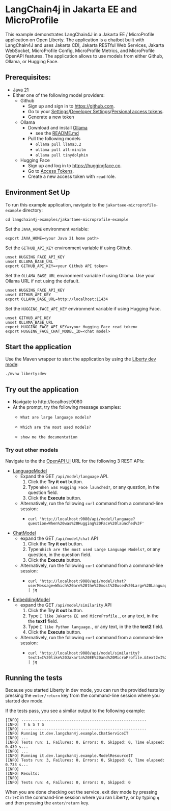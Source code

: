 # LangChain4j in Jakarta EE and MicroProfile
This example demonstrates LangChain4J in a Jakarta EE / MicroProfile application on Open Liberty. The application is a chatbot built with LangChain4J and uses Jakarta CDI, Jakarta RESTful Web Services, Jakarta WebSocket, MicroProfile Config, MicroProfile Metrics, and MicroProfile OpenAPI features. The application allows to use models from either Github, Ollama, or Hugging Face.

## Prerequisites:

- [Java 21](https://developer.ibm.com/languages/java/semeru-runtimes/downloads)
- Either one of the following model providers:
  - Github
    - Sign up and sign in to https://github.com.
    - Go to your [Settings](https://github.com/settings/profile)/[Developer Settings](https://github.com/settings/developers)/[Persional access tokens](https://github.com/settings/personal-access-tokens).
    - Generate a new token
  - Ollama
    - Download and install [Ollama](https://ollama.com/download)
      - see the [README.md](https://github.com/ollama/ollama/blob/main/README.md#ollama)
    - Pull the following models
      - `ollama pull llama3.2`
      - `ollama pull all-minilm`
      - `ollama pull tinydolphin`
  - Hugging Face
    - Sign up and log in to https://huggingface.co.
    - Go to [Access Tokens](https://huggingface.co/settings/tokens).
    - Create a new access token with `read` role.

## Environment Set Up

To run this example application, navigate  to the `jakartaee-microprofile-example` directory:

```
cd langchain4j-examples/jakartaee-microprofile-example
```

Set the `JAVA_HOME` environment variable:
```
export JAVA_HOME=<your Java 21 home path>
```

Set the `GITHUB_API_KEY` environment variable if using Github.
```
unset HUGGING_FACE_API_KEY
unset OLLAMA_BASE_URL
export GITHUB_API_KEY=<your Github API token>
```

Set the `OLLAMA_BASE_URL` environment variable if using Ollama. Use your Ollama URL if not using the default.
```
unset HUGGING_FACE_API_KEY
unset GITHUB_API_KEY
export OLLAMA_BASE_URL=http://localhost:11434
```

Set the `HUGGING_FACE_API_KEY` environment variable if using Hugging Face.
```
unset GITHUB_API_KEY
unset OLLAMA_BASE_URL
export HUGGING_FACE_API_KEY=<your Hugging Face read token>
export HUGGING_FACE_CHAT_MODEL_ID=<chat model>
```

## Start the application

Use the Maven wrapper to start the application by using the [Liberty dev mode](https://openliberty.io/docs/latest/development-mode.html):

```
./mvnw liberty:dev
```

## Try out the application

- Navigate to http://localhost:9080
- At the prompt, try the following message examples:
  - ```
    What are large language models?
    ```
  - ```
    Which are the most used models?
    ```
  - ```
    show me the documentation
    ```


### Try out other models

Navigate to the the [OpenAPI UI](http://localhost:9080/openapi/ui) URL for the following 3 REST APIs:

- [LanguageModel](https://javadoc.io/doc/dev.langchain4j/langchain4j-core/latest/dev/langchain4j/model/language/LanguageModel.html)
  - Expand the GET `/api/model/language` API.
    1. Click the **Try it out** button.
    2. Type `When was Hugging Face launched?`, or any question, in the question field.
    3. Click the **Execute** button.
  - Alternatively, run the following `curl` command from a command-line session:
    - ```
      curl 'http://localhost:9080/api/model/language?question=When%20was%20Hugging%20Face%20launched%3F'
      ```
- [ChatModel](https://javadoc.io/doc/dev.langchain4j/langchain4j-core/latest/dev/langchain4j/model/chat/ChatModel.html)
  - expand the GET `/api/model/chat` API
    1. Click the **Try it out** button.
    2. Type `Which are the most used Large Language Models?`, or any question, in the question field.
    3. Click the **Execute** button.
  - Alternatively, run the following `curl` command from a command-line session:
    - ```
      curl 'http://localhost:9080/api/model/chat?userMessage=Which%20are%20the%20most%20used%20Large%20Language%20Models%3F' | jq
      ```
- [EmbeddingModel](https://javadoc.io/doc/dev.langchain4j/langchain4j-core/latest/dev/langchain4j/model/embedding/EmbeddingModel.html)
  - expand the GET `/api/model/similarity` API
    1. Click the **Try it out** button.
    2. Type `I like Jakarta EE and MicroProfile.`, or any text, in the the **text1** field.
    3. Type `I like Python language.`, or any text, in the the **text2** field. 
    3. Click the **Execute** button.
  - Alternatively, run the following `curl` command from a command-line session:
    - ```
      curl 'http://localhost:9080/api/model/similarity?text1=I%20like%20Jakarta%20EE%20and%20MicroProfile.&text2=I%20like%20Python%20language.' | jq
      ```


## Running the tests

Because you started Liberty in dev mode, you can run the provided tests by pressing the `enter/return` key from the command-line session where you started dev mode.

If the tests pass, you see a similar output to the following example:

```
[INFO] -------------------------------------------------------
[INFO]  T E S T S
[INFO] -------------------------------------------------------
[INFO] Running it.dev.langchan4j.example.ChatServiceIT
[INFO] ...
[INFO] Tests run: 1, Failures: 0, Errors: 0, Skipped: 0, Time elapsed: 0.439 s...
[INFO] ...
[INFO] Running it.dev.langchan4j.example.ModelResourceIT
[INFO] Tests run: 3, Failures: 0, Errors: 0, Skipped: 0, Time elapsed: 0.733 s...
[INFO] 
[INFO] Results:
[INFO] 
[INFO] Tests run: 4, Failures: 0, Errors: 0, Skipped: 0
```

When you are done checking out the service, exit dev mode by pressing `Ctrl+C` in the command-line session where you ran Liberty, or by typing `q` and then pressing the `enter/return` key.
